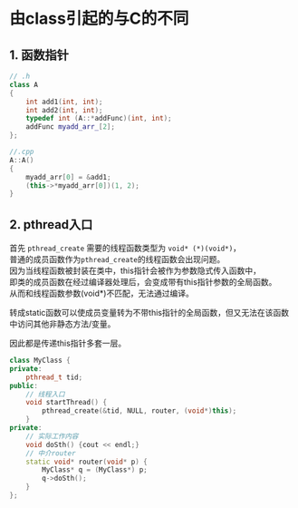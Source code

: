 # 由class引起的与C的不同

## 1. 函数指针

```cpp
// .h
class A
{
    int add1(int, int);
    int add2(int, int);
    typedef int (A::*addFunc)(int, int);
    addFunc myadd_arr_[2];
};

//.cpp
A::A()
{
    myadd_arr[0] = &add1;
    (this->*myadd_arr[0])(1, 2);
}
```

## 2. pthread入口

首先 `pthread_create` 需要的线程函数类型为 `void* (*)(void*)`，  
普通的成员函数作为`pthread_create`的线程函数会出现问题。  
因为当线程函数被封装在类中，this指针会被作为参数隐式传入函数中，  
即类的成员函数在经过编译器处理后，会变成带有this指针参数的全局函数。  
从而和线程函数参数(void*)不匹配，无法通过编译。

转成static函数可以使成员变量转为不带this指针的全局函数，但又无法在该函数中访问其他非静态方法/变量。  

因此都是传递this指针多套一层。

```cpp
class MyClass {
private:
    pthread_t tid;
public:
    // 线程入口
    void startThread() {
        pthread_create(&tid, NULL, router, (void*)this);
    }
private:
    // 实际工作内容
    void doSth() {cout << endl;}
    // 中介router
    static void* router(void* p) {
        MyClass* q = (MyClass*) p;
        q->doSth();
    }
};
```




